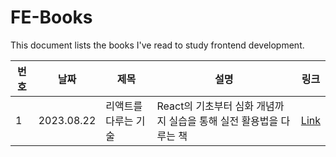 # FE-Books

This document lists the books I've read to study frontend development.

| 번호 | 날짜       | 제목               | 설명                              | 링크                      |
|------|------------|--------------------|-----------------------------------|---------------------------|
| 1    | 2023.08.22 | 리액트를 다루는 기술 | React의 기초부터 심화 개념까지 실습을 통해 실전 활용법을 다루는 책    | [Link](https://mercury-thistle-850.notion.site/React-62bea533982f4bfb9ec63344a48d4ae3) |

